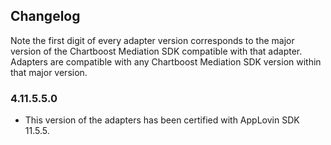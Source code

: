 ## Changelog

Note the first digit of every adapter version corresponds to the major version of the Chartboost Mediation SDK compatible with that adapter. 
Adapters are compatible with any Chartboost Mediation SDK version within that major version.

### 4.11.5.5.0
- This version of the adapters has been certified with AppLovin SDK 11.5.5.
